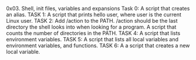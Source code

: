 0x03. Shell, init files, variables and expansions
Task 0: A script that creates an alias.
TASK 1: A script that prints hello user, where user is the current Linux user.
TASK 2: Add /action to the PATH. /action should be the last directory the shell looks into when looking for a program.
A script that counts the number of directories in the PATH.
TASK 4: A script that lists environment variables.
TASK 5: A script that lists all local variables and environment variables, and functions.
TASK 6: A a script that creates a new local variable.
